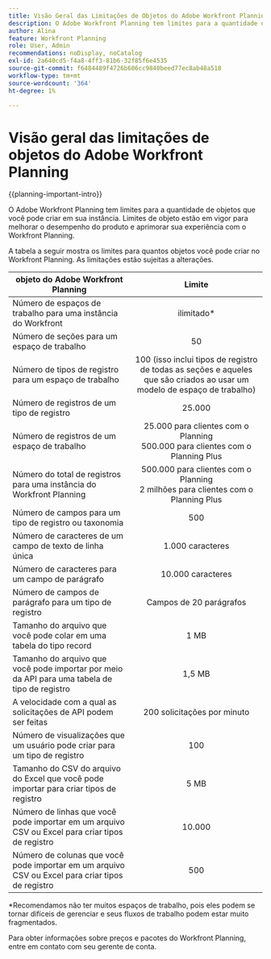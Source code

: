 ```yaml
---
title: Visão Geral das Limitações de Objetos do Adobe Workfront Planning
description: O Adobe Workfront Planning tem limites para a quantidade de objetos que você pode criar em sua instância. Limites de objeto estão em vigor para melhorar o desempenho do produto e aprimorar sua experiência com o Workfront Planning.
author: Alina
feature: Workfront Planning
role: User, Admin
recommendations: noDisplay, noCatalog
exl-id: 2a640cd5-f4a8-4ff3-81b6-32f85f6e4535
source-git-commit: f6484489f4726b606cc9840beed77ec8ab48a518
workflow-type: tm+mt
source-wordcount: '364'
ht-degree: 1%

---
```



# Visão geral das limitações de objetos do Adobe Workfront Planning

<!--<span class="preview">The information on this page refers to functionality not yet generally available. It is available only in the Preview environment for all customers. After the monthly releases to Production, the same features are also available in the Production environment for customers who enabled fast releases. </span>   

<span class="preview">For information about fast releases, see [Enable or disable fast releases for your organization](/help/quicksilver/administration-and-setup/set-up-workfront/configure-system-defaults/enable-fast-release-process.md). </span>-->

{{planning-important-intro}}


O Adobe Workfront Planning tem limites para a quantidade de objetos que você pode criar em sua instância. Limites de objeto estão em vigor para melhorar o desempenho do produto e aprimorar sua experiência com o Workfront Planning.

A tabela a seguir mostra os limites para quantos objetos você pode criar no Workfront Planning. As limitações estão sujeitas a alterações.

| objeto do Adobe Workfront Planning | Limite |
|-------------------------------------------------------------------------------|:---------------------------------------------------------------------------------------------------------------:|
| Número de espaços de trabalho para uma instância do Workfront | ilimitado* |
| Número de seções para um espaço de trabalho | 50 |
| Número de tipos de registro para um espaço de trabalho | 100 (isso inclui tipos de registro de todas as seções e aqueles que são criados ao usar um modelo de espaço de trabalho) |
| Número de registros de um tipo de registro | 25.000 |
| Número de registros de um espaço de trabalho | 25.000 para clientes com o Planning <br> 500.000 para clientes com o Planning Plus |
| Número do total de registros para uma instância do Workfront Planning | 500.000 para clientes com o Planning <br>2 milhões para clientes com o Planning Plus |
| Número de campos para um tipo de registro ou taxonomia | 500 |
| Número de caracteres de um campo de texto de linha única | 1.000 caracteres |
| Número de caracteres para um campo de parágrafo | 10.000 caracteres |
| Número de campos de parágrafo para um tipo de registro | Campos de 20 parágrafos |
| Tamanho do arquivo que você pode colar em uma tabela do tipo record | 1 MB |
| Tamanho do arquivo que você pode importar por meio da API para uma tabela de tipo de registro | 1,5 MB |
| A velocidade com a qual as solicitações de API podem ser feitas | 200 solicitações por minuto |
| Número de visualizações que um usuário pode criar para um tipo de registro | 100 |
| Tamanho do CSV do arquivo do Excel que você pode importar para criar tipos de registro | 5 MB |
| Número de linhas que você pode importar em um arquivo CSV ou Excel para criar tipos de registro | 10.000 |
| Número de colunas que você pode importar em um arquivo CSV ou Excel para criar tipos de registro | 500 |

*Recomendamos não ter muitos espaços de trabalho, pois eles podem se tornar difíceis de gerenciar e seus fluxos de trabalho podem estar muito fragmentados.

Para obter informações sobre preços e pacotes do Workfront Planning, entre em contato com seu gerente de conta.

<!--
****************KEEP THIS COMMENTED OUT:

**This functionality has been temporarily removed and it will be available at a later date.**********************
-->


<!--OLD limitations (before GA:)

|       Adobe Workfront Planning  object                                                          |                                                        Limit                                                    |
|-------------------------------------------------------------------------------|:---------------------------------------------------------------------------------------------------------------:|
|     Number of Workspaces for one Workfront instance                                      |   1,000                                                                                                         |
|     Number of sections for one workspace                                      |   50                                                                                                         |
|     Number of Record Types for one workspace                                            |   1,000 (this includes record types from all sections and those that are created when using a workspace template)  |
|     Number of records for one record type                                               |   50,000                                                                                                        |
|     Number of fields for one record type or taxonomy                            |   500                                                                                                           |
|     Number of characters for a text field                                                               |   1,000 characters                                                                                              |
|     Size of file that you can paste in a record type table                    |   1MB                                                                                                           |
|     Size of file that you can import through the API for a record type table  |   1.5MB                                                                                                         |
|     The rate at which API requests can be made                                    |   200 requests per minute                                                                                       |
| Number of views one user can create for one record type | 100 |

-->
<!--| Size of CSV of Excel file you can import* | 5MB |-->

<!--[!IMPORTANT]
>
>*This functionality has been temporarily removed and it will be available at a later date.-->
